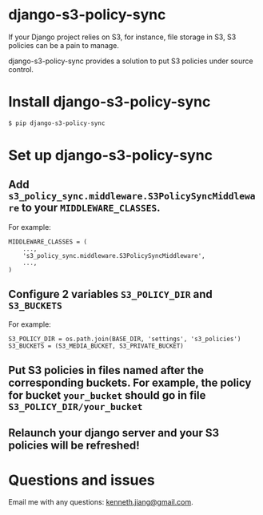 django-s3-policy-sync
==========================

If your Django project relies on S3, for instance, file storage in S3, S3 policies can be a pain to manage.

django-s3-policy-sync provides a solution to put S3 policies under source control.

# Install django-s3-policy-sync

```bash
$ pip django-s3-policy-sync
```

# Set up django-s3-policy-sync

## Add ```s3_policy_sync.middleware.S3PolicySyncMiddleware``` to your ```MIDDLEWARE_CLASSES```.

For example:

```
MIDDLEWARE_CLASSES = (
    ...,
    's3_policy_sync.middleware.S3PolicySyncMiddleware',
    ...,
)
```

## Configure 2 variables ```S3_POLICY_DIR``` and  ```S3_BUCKETS```

For example:

```
S3_POLICY_DIR = os.path.join(BASE_DIR, 'settings', 's3_policies')
S3_BUCKETS = (S3_MEDIA_BUCKET, S3_PRIVATE_BUCKET)
```

## Put S3 policies in files named after the corresponding buckets. For example, the policy for bucket ```your_bucket``` should go in file ```S3_POLICY_DIR/your_bucket```

## Relaunch your django server and your S3 policies will be refreshed!


# Questions and issues

Email me with any questions: [kenneth.jiang@gmail.com](kenneth.jiang@gmail.com).

